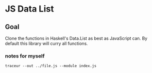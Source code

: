 # JS Data List

## Goal
Clone the functions in Haskell's Data.List as best as JavaScript can.
By default this library will curry all functions.

### notes for myself
```
traceur --out ../file.js --module index.js
```
